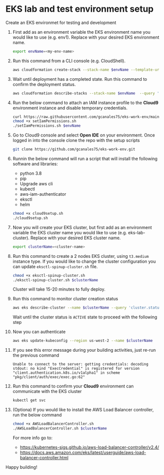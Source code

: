 # EKS lab and test environment setup

Create an EKS environmet for testing and development

1. First add as an environment variable the EKS environment name you would like to use (e.g. env1). Replace with your desired EKS environment name.

    ```sh
    export envName=<my-env-name>
    ```

1. Run this command from a CLI console (e.g. CloudShell).

    ```sh
    aws cloudformation create-stack --stack-name $envName --template-url https://ee-assets-prod-us-east-1.s3.amazonaws.com/modules/b2712516c3c24d58a606eecfb837cb1e/v1/eks-work-env.template --capabilities CAPABILITY_IAM
    ```

1. Wait until deployment has a completed state. Run this command to confirm the deployment status.

    ```sh
    aws cloudformation describe-stacks --stack-name $envName  --query 'Stacks[*].StackStatus' --output text
    ```

1. Run the below command to attach an IAM instance profile to the **Cloud9** environment instance and disable temporary credentials.

    ```sh
    curl https://raw.githubusercontent.com/gcanales75/eks-work-env/main/setIamPermissions.sh > setIamPermissions.sh
    chmod +x setIamPermissions.sh
    ./setIamPermissions.sh $envName
    ```

1. Go to Cloud9 console and select **Open IDE** on your environment. Once logged in into the console clone the repo with the setup scripts

    ```sh
    git clone https://github.com/gcanales75/eks-work-env.git
    ```

1. Runnin the below command will run a script that will install the following software and libraries:

    - python 3.8
    - pip
    - Upgrade aws cli
    - kubectl
    - aws-iam-authenticator
    - eksctl
    - helm

    ```sh
    chmod +x cloud9setup.sh
    ./cloud9setup.sh
    ```

1. Now you will create your EKS cluster, but first add as an environment variable the EKS cluster name you would like to use (e.g. eks-lab-cluster). Replace <cluster-name> with your desired EKS cluster name.

    ```sh
    export clusterName=<cluster-name>
    ```

1. Run this command to create a 2 nodes EKS cluster, using `t3.medium` instance type. If you would like to change the cluster configuration you can update `eksctl-spinup-cluster.sh` file.

    ```sh
    chmod +x eksctl-spinup-cluster.sh
    ./eksctl-spinup-cluster.sh $clusterName
    ```

    Cluster will take 15-20 minutes to fully deploy.

1. Run this command to monitor cluster creation status

    ```sh
    aws eks describe-cluster --name $clusterName --query 'cluster.status' --output text
    ```

    Wait until the cluster status is `ACTIVE` state to proceed with the following step

1. Now you can authenticate

    ```sh
    aws eks update-kubeconfig --region us-west-2 --name $clusterName
    ````

1. If you see this error message during your building activities, just re-run the previous command

    ```
    Unable to connect to the server: getting credentials: decoding stdout: no kind "ExecCredential" is registered for version "client.authentication.k8s.io/v1alpha1" in scheme "pkg/client/auth/exec/exec.go:62"
    ```

1. Run this command to confirm your **Cloud9** environment can communicate with the EKS cluster

    ```sh
    kubectl get svc
    ```

1. (Optiona) If you would like to install the AWS Load Balancer controller, run the below command

    ```sh
    chmod +x AWSLoadBalancerController.sh
    ./AWSLoadBalancerController.sh $clusterName
    ```

    For more info go to: 
    - https://kubernetes-sigs.github.io/aws-load-balancer-controller/v2.4/
    - https://docs.aws.amazon.com/eks/latest/userguide/aws-load-balancer-controller.html

Happy building!